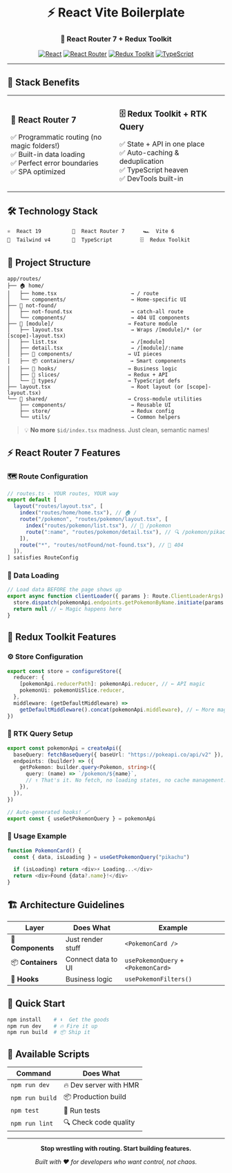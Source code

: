 <div align="center">

# ⚡️ React Vite Boilerplate

### 🚀 React Router 7 + Redux Toolkit

[![React](https://img.shields.io/badge/React-19-61dafb?logo=react)](https://react.dev)
[![React Router](https://img.shields.io/badge/React%20Router-7-ca4245?logo=react-router)](https://reactrouter.com)
[![Redux Toolkit](https://img.shields.io/badge/Redux%20Toolkit-2.0-764abc?logo=redux)](https://redux-toolkit.js.org)
[![TypeScript](https://img.shields.io/badge/TypeScript-5.0-3178c6?logo=typescript)](https://typescriptlang.org)

</div>

---

## 🎯 Stack Benefits

<table>
<tr>
<td width="50%">

### 🧭 **React Router 7**

✅ Programmatic routing (no magic folders!)  
✅ Built-in data loading  
✅ Perfect error boundaries  
✅ SPA optimized

</td>
<td width="50%">

### 🗄️ **Redux Toolkit + RTK Query**

✅ State + API in one place  
✅ Auto-caching & deduplication  
✅ TypeScript heaven  
✅ DevTools built-in

</td>
</tr>
</table>

## 🛠️ Technology Stack

```
⚛️  React 19          🧭  React Router 7      🏎️  Vite 6
🎨  Tailwind v4       🔷  TypeScript         🗄️  Redux Toolkit
```

## 📂 Project Structure

```
app/routes/
├── 🏠 home/
│   ├── home.tsx                        → / route
│   └── components/                     → Home-specific UI
├── 🚫 not-found/
│   ├── not-found.tsx                   → catch-all route
│   └── components/                     → 404 UI components
├── 📁 [module]/                        → Feature module
│   ├── layout.tsx                      → Wraps /[module]/* (or [scope]-layout.tsx)
│   ├── list.tsx                        → /[module]
│   ├── detail.tsx                      → /[module]/:name
│   ├── 🧩 components/                  → UI pieces
│   ├── 📦 containers/                  → Smart components
│   ├── 🎣 hooks/                       → Business logic
│   ├── 🏪 slices/                      → Redux + API
│   └── 📝 types/                       → TypeScript defs
├── layout.tsx                          → Root layout (or [scope]-layout.tsx)
└── 🔗 shared/                          → Cross-module utilities
    ├── components/                     → Reusable UI
    ├── store/                          → Redux config
    └── utils/                          → Common helpers
```

> 💡 **No more** `$id/index.tsx` madness. Just clean, semantic names!

## ⚡️ React Router 7 Features

### 🗺️ Route Configuration

```typescript
// routes.ts - YOUR routes, YOUR way
export default [
  layout("routes/layout.tsx", [
    index("routes/home/home.tsx"), // 🏠 /
    route("/pokemon", "routes/pokemon/layout.tsx", [
      index("routes/pokemon/list.tsx"), // 📜 /pokemon
      route(":name", "routes/pokemon/detail.tsx"), // 🔍 /pokemon/pikachu
    ]),
    route("*", "routes/notFound/not-found.tsx"), // 🚫 404
  ]),
] satisfies RouteConfig
```

### 🚀 Data Loading

```typescript
// Load data BEFORE the page shows up
export async function clientLoader({ params }: Route.ClientLoaderArgs) {
  store.dispatch(pokemonApi.endpoints.getPokemonByName.initiate(params.name!))
  return null // ← Magic happens here
}
```

## 🏪 Redux Toolkit Features

### ⚙️ Store Configuration

```typescript
export const store = configureStore({
  reducer: {
    [pokemonApi.reducerPath]: pokemonApi.reducer, // ← API magic
    pokemonUi: pokemonUiSlice.reducer,
  },
  middleware: (getDefaultMiddleware) =>
    getDefaultMiddleware().concat(pokemonApi.middleware), // ← More magic
})
```

### 🎣 RTK Query Setup

```typescript
export const pokemonApi = createApi({
  baseQuery: fetchBaseQuery({ baseUrl: "https://pokeapi.co/api/v2" }),
  endpoints: (builder) => ({
    getPokemon: builder.query<Pokemon, string>({
      query: (name) => `/pokemon/${name}`,
      // ↑ That's it. No fetch, no loading states, no cache management.
    }),
  }),
})

// Auto-generated hooks! 🪄
export const { useGetPokemonQuery } = pokemonApi
```

### 🎯 Usage Example

```typescript
function PokemonCard() {
  const { data, isLoading } = useGetPokemonQuery("pikachu")

  if (isLoading) return <div>⚡️ Loading...</div>
  return <div>Found {data?.name}!</div>
}
```

## 🏗️ Architecture Guidelines

| Layer             | Does What          | Example                             |
| ----------------- | ------------------ | ----------------------------------- |
| 🧩 **Components** | Just render stuff  | `<PokemonCard />`                   |
| 📦 **Containers** | Connect data to UI | `usePokemonQuery` + `<PokemonCard>` |
| 🎣 **Hooks**      | Business logic     | `usePokemonFilters()`               |

## 🚀 Quick Start

```bash
npm install    # ⬇️  Get the goods
npm run dev    # 🔥 Fire it up
npm run build  # 📦 Ship it
```

## 📜 Available Scripts

| Command         | Does What              |
| --------------- | ---------------------- |
| `npm run dev`   | 🔥 Dev server with HMR |
| `npm run build` | 📦 Production build    |
| `npm test`      | 🧪 Run tests           |
| `npm run lint`  | 🔍 Check code quality  |

---

<div align="center">

**Stop wrestling with routing. Start building features.**

_Built with ❤️ for developers who want control, not chaos._

</div>
